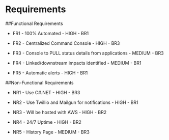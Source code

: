 # Requirements

##Functional Requirements

-	FR1 - 100% Automated - HIGH - BR1

-	FR2 - Centralized Command Console - HIGH - BR3

-	FR3 - Console to PULL status details from applications - MEDIUM - BR3

-	FR4 - Linked/downstream impacts identified - MEDIUM - BR1

-	FR5 - Automatic alerts - HIGH - BR1

##Non-Functional Requirements

-	NR1 - Use C#.NET - HIGH - BR3

-	NR2 - Use Twillio and Mailgun for notifications - HIGH - BR1

-	NR3 - Will be hosted with AWS - HIGH - BR2
    
-	NR4 - 24/7 Uptime - HIGH - BR2

-	NR5 - History Page - MEDIUM - BR3
